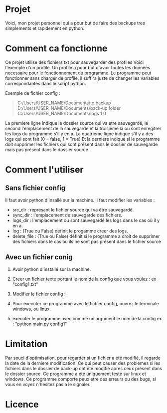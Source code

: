 # Projet
Voici, mon projet personnel qui a pour but de faire des backups tres simplements et rapidement en python.

# Comment ca fonctionne 
Ce projet utilise des fichiers txt pour sauvegarder des profiles
Voici l'exemple d'un profile. Un profile a pour but d'avoir toutes les données necessaire pour le fonctionnement du programme. Le programme peut fonctionner sans charger de profile, il suffira juste de changer les variables correspondantes dans le script python.

Exemple de fichier config :
> C:/Users/USER_NAME/Documents/to backup
> D:/Users/USER_NAME/Documents/back-up folder
> C:/Users/USER_NAME/Documents/logs
> 1
> 0

La premiere ligne indique le dossier source qui va etre sauvegardé, le second l'emplacement de la sauvegarde et la troisieme la ou sont enregitrer les logs du programme s'il y en a.
La quatrieme ligne indique s'il y a des logs qui sont fait (0 = false, 1 = True)
Et la derniere indique si le programme doit supprimer les fichiers qui sont présent dans le dossier de sauvegarde mais pas présent dans le dossier source.


# Comment l'utiliser 
## Sans fichier config
Il faut avoir python d'insallé sur la machine.
Il faut modifier les variables :
- src_dir : represant le fichier source qui va être sauvegardé.
- sync_dir : l'emplacement de sauvegarde des fichiers.
- logs_dir : l'emplacement ou sont sauvegardé les logs dans le cas où il y en a.
- log : (True ou False) définit le progamme creer des logs.
- delete_file : (True ou False) définit si le programme a droit de supprimer des fichiers dans le cas où ils ne sont pas présent dans le fichier source

## Avec un fichier conig
1) Avoir python d'installé sur la machine.
2) Creer un fichier texte portant le nom de la config que vous voulez : ex "config1.txt"
3) Modifier le fichier config :


4) Pour executer ce programme avec le fichier config, ouvrez le terminale windows, ou linux.
5) executer le programme avec comme un argument le nom de la config ex : "python main.py config1"



# Limitation
Par souci d'optimisation, pour regarder si un fichier a été modifié, il regarde la date de la derniere modification. Ce qui peut causer des problemes si les fichiers dans le dossier de back-up ont été modifié apres ceux présent dans le dossier source.
Ce programme a été uniquement testé sur linux et windows.
Ce programme comporte peux etre des erreurs ou des bugs, si vous en voyez n'hesitez pas a le signaler.


# Licence 

